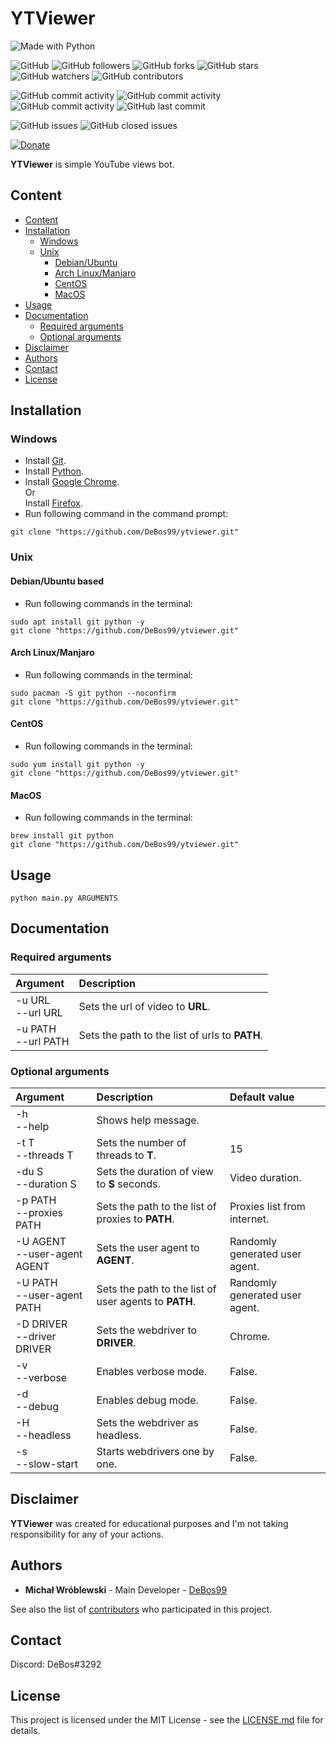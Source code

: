 # YTViewer

![Made with Python](https://img.shields.io/badge/made%20with-python-0.svg?color=cc2020&labelColor=ff3030&logo=python&logoColor=white&style=for-the-badge)

![GitHub](https://img.shields.io/github/license/DeBos99/ytviewer.svg?color=2020cc&labelColor=5050ff&style=for-the-badge)
![GitHub followers](https://img.shields.io/github/followers/DeBos99.svg?color=2020cc&labelColor=5050ff&style=for-the-badge)
![GitHub forks](https://img.shields.io/github/forks/DeBos99/ytviewer.svg?color=2020cc&labelColor=5050ff&style=for-the-badge)
![GitHub stars](https://img.shields.io/github/stars/DeBos99/ytviewer.svg?color=2020cc&labelColor=5050ff&style=for-the-badge)
![GitHub watchers](https://img.shields.io/github/watchers/DeBos99/ytviewer.svg?color=2020cc&labelColor=5050ff&style=for-the-badge)
![GitHub contributors](https://img.shields.io/github/contributors/DeBos99/ytviewer.svg?color=2020cc&labelColor=5050ff&style=for-the-badge)

![GitHub commit activity](https://img.shields.io/github/commit-activity/w/DeBos99/ytviewer.svg?color=ffaa00&labelColor=ffaa30&style=for-the-badge)
![GitHub commit activity](https://img.shields.io/github/commit-activity/m/DeBos99/ytviewer.svg?color=ffaa00&labelColor=ffaa30&style=for-the-badge)
![GitHub commit activity](https://img.shields.io/github/commit-activity/y/DeBos99/ytviewer.svg?color=ffaa00&labelColor=ffaa30&style=for-the-badge)
![GitHub last commit](https://img.shields.io/github/last-commit/DeBos99/ytviewer.svg?color=ffaa00&labelColor=ffaa30&style=for-the-badge)

![GitHub issues](https://img.shields.io/github/issues-raw/DeBos99/ytviewer.svg?color=cc2020&labelColor=ff3030&style=for-the-badge)
![GitHub closed issues](https://img.shields.io/github/issues-closed-raw/DeBos99/ytviewer.svg?color=10aa10&labelColor=30ff30&style=for-the-badge)

[![Donate](https://www.paypalobjects.com/en_US/i/btn/btn_donateCC_LG.gif)](https://www.paypal.com/cgi-bin/webscr?cmd=_s-xclick&hosted_button_id=NH8JV53DSVDMY)

**YTViewer** is simple YouTube views bot.

## Content

- [Content](#content)
- [Installation](#installation)
  - [Windows](#windows)
  - [Unix](#unix)
    - [Debian/Ubuntu](#apt)
    - [Arch Linux/Manjaro](#pacman)
    - [CentOS](#yum)
    - [MacOS](#homebrew)
- [Usage](#usage)
- [Documentation](#documentation)
  - [Required arguments](#required-arguments)
  - [Optional arguments](#optional-arguments)
- [Disclaimer](#disclaimer)
- [Authors](#authors)
- [Contact](#contact)
- [License](#license)

## Installation

### Windows

* Install [Git](https://git-scm.com/download/win).
* Install [Python](https://www.python.org/downloads/).
* Install [Google Chrome](https://www.google.com/chrome/).
<br>Or
<br>Install [Firefox](https://www.mozilla.org/firefox/new/).
* Run following command in the command prompt:
```
git clone "https://github.com/DeBos99/ytviewer.git"
```

### Unix

#### <a name="APT">Debian/Ubuntu based

* Run following commands in the terminal:
```
sudo apt install git python -y
git clone "https://github.com/DeBos99/ytviewer.git"
```

#### <a name="Pacman">Arch Linux/Manjaro

* Run following commands in the terminal:
```
sudo pacman -S git python --noconfirm
git clone "https://github.com/DeBos99/ytviewer.git"
```

#### <a name="YUM">CentOS

* Run following commands in the terminal:
```
sudo yum install git python -y
git clone "https://github.com/DeBos99/ytviewer.git"
```

#### <a name="Homebrew">MacOS

* Run following commands in the terminal:
```
brew install git python
git clone "https://github.com/DeBos99/ytviewer.git"
```

## Usage

`python main.py ARGUMENTS`

## Documentation

### Required arguments

| Argument              | Description                                    |
| :-------------------- | :--------------------------------------------- |
| -u URL<br>--url URL   | Sets the url of video to **URL**.              |
| -u PATH<br>--url PATH | Sets the path to the list of urls to **PATH**. |

### Optional arguments

| Argument                       | Description                                           | Default value                  |
| :----------------------------- | :---------------------------------------------------- | :----------------------------- |
| -h<br>--help                   | Shows help message.                                   |                                |
| -t T<br>--threads T            | Sets the number of threads to **T**.                  | 15                             |
| -du S<br>--duration S          | Sets the duration of view to **S** seconds.           | Video duration.                |
| -p PATH<br>--proxies PATH      | Sets the path to the list of proxies to **PATH**.     | Proxies list from internet.    |
| -U AGENT<br>--user-agent AGENT | Sets the user agent to **AGENT**.                     | Randomly generated user agent. |
| -U PATH<br>--user-agent PATH   | Sets the path to the list of user agents to **PATH**. | Randomly generated user agent. |
| -D DRIVER<br>--driver DRIVER   | Sets the webdriver to **DRIVER**.                     | Chrome.                        |
| -v<br>--verbose                | Enables verbose mode.                                 | False.                         |
| -d<br>--debug                  | Enables debug mode.                                   | False.                         |
| -H<br>--headless               | Sets the webdriver as headless.                       | False.                         |
| -s<br>--slow-start             | Starts webdrivers one by one.                         | False.                         |

## Disclaimer

**YTViewer** was created for educational purposes and I'm not taking responsibility for any of your actions.

## Authors

* **Michał Wróblewski** - Main Developer - [DeBos99](https://github.com/DeBos99)

See also the list of [contributors](https://github.com/DeBos99/ytviewer/contributors) who participated in this project.

## Contact

Discord: DeBos#3292

## License

This project is licensed under the MIT License - see the [LICENSE.md](LICENSE.md) file for details.
